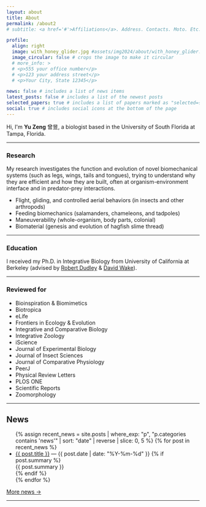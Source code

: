 ```yaml
---
layout: about
title: About
permalink: /about2
# subtitle: <a href='#'>Affiliations</a>. Address. Contacts. Moto. Etc.

profile:
  align: right
  image: with_honey_glider.jpg #assets/img2024/about/with_honey_glider.jpg
  image_circular: false # crops the image to make it circular
  # more_info: >
  # <p>555 your office number</p>
  # <p>123 your address street</p>
  # <p>Your City, State 12345</p>

news: false # includes a list of news items
latest_posts: false # includes a list of the newest posts
selected_papers: true # includes a list of papers marked as "selected={true}"
social: true # includes social icons at the bottom of the page
---
```


<!--![borneo cicada](assets/img/borneo_cicada.jpeg){:class="img-responsive"}{:height="200px"}-->
<!--{:width="25%"}-->

Hi, I'm **Yu Zeng** 曾昱, a biologist based in the University of South Florida at Tampa, Florida.

---

### Research

My research investigates the function and evolution of novel biomechanical systems (such as legs, wings, tails and tongues), trying to understand why they are efficient and how they are built, often at organism-environment interface and in predator-prey interactions.

- Flight, gliding, and controlled aerial behaviors (in insects and other arthropods)
- Feeding biomechanics (salamanders, chameleons, and tadpoles)
- Maneuverability (whole-organism, body parts, colonial)
- Biomaterial (genesis and evolution of hagfish slime thread)

---

### Education

I received my Ph.D. in Integrative Biology from University of California at Berkeley (advised by [Robert Dudley](https://berkeleyflightlab.org) & [David Wake](https://wakelab.berkeley.edu/)).

---

### Reviewed for

- Bioinspiration & Biomimetics
- Biotropica
- eLife
- Frontiers in Ecology & Evolution
- Integrative and Comparative Biology
- Integrative Zoology
- iScience
- Journal of Experimental Biology
- Journal of Insect Sciences
- Journal of Comparative Physiology
- PeerJ
- Physical Review Letters
- PLOS ONE
- Scientific Reports
- Zoomorphology

---

<h2>News</h2>
<ul class="news-list">
{% assign recent_news = site.posts | where_exp: "p", "p.categories contains 'news'" | sort: "date" | reverse | slice: 0, 5 %}
  {% for post in recent_news %}
    <li>
      <a href="{{ post.url | relative_url }}">{{ post.title }}</a>
      <span class="date"> — {{ post.date | date: "%Y-%m-%d" }}</span>
      {% if post.summary %}
        <div class="summary">{{ post.summary }}</div>
      {% endif %}
    </li>
  {% endfor %}
</ul>
<p><a href="{{ '/news/' | relative_url }}">More news →</a></p>

<!--
### Email
zeng @ berkeley.edu
dreavoniz @ berkeley.edu
yuzeng @ usf.edu
(Note: yzeng7 @ ucmerced.edu is defunct)  -->

---

<!--How to pronounce my name? My first name Yu ([昱](https://chinese.yabla.com/chinese-english-pinyin-dictionary.php?define=%E6%98%B1)): it has a final "[-ü](https://resources.allsetlearning.com/chinese/pronunciation/-%C3%BC)", see details [here](https://resources.allsetlearning.com/chinese/pronunciation/Yu) and [this YouTube video](https://www.youtube.com/watch?v=XwG_jp42GhA).-->

<!-- > Write  **about** yourself. Link to your favorite [subreddit](http://reddit.com). You can put a picture in, too. The code is already in, just name your picture `prof_pic.jpg` and put it in the `img/` folder. -->

<!--more things-->

<!-- Put your address / P.O. box / other info right below your picture. You can also disable any of these elements by editing `profile` property of the YAML header of your `_pages/about.md`. Edit `_bibliography/papers.bib` and Jekyll will render your [publications page](/al-folio/publications/) automatically.-->

<!-- Link to your social media connections, too. This theme is set up to use [Font Awesome icons](https://fontawesome.com/) and [Academicons](https://jpswalsh.github.io/academicons/), like the ones below. Add your Facebook, Twitter, LinkedIn, Google Scholar, or just disable all of them.-->
